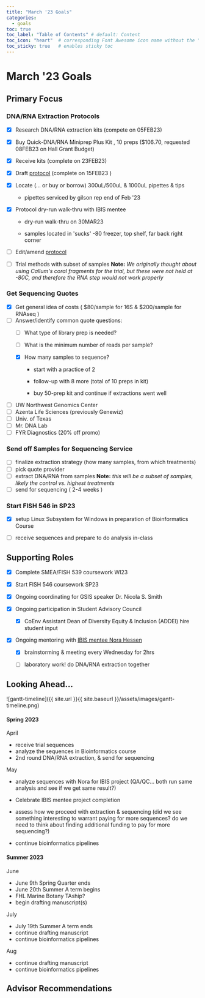 ```yaml
---
title: "March '23 Goals"
categories:
  - goals 
toc: true
toc_label: "Table of Contents" # default: Content
toc_icon: "heart"  # corresponding Font Awesome icon name without the "fa" prefix
toc_sticky: true   # enables sticky toc
---
```


# March '23 Goals

## Primary Focus


### DNA/RNA Extraction Protocols

- [x] Research DNA/RNA extraction kits (compete on 05FEB23)

- [x] Buy Quick-DNA/RNA Miniprep Plus Kit , 10 preps ($106.70, requested 08FEB23 on Hall Grant Budget)

- [x] Receive kits (complete on 23FEB23)

- [x] Draft [protocol](https://sarahtanja.github.io/lab-book/protocols/lab/protocol-DNARNAextraction/) (complete on 15FEB23 )

- [x] Locate (… or buy or borrow) 300uL/500uL & 1000uL pipettes & tips

  - pipettes serviced by gilson rep end of Feb '23

- [x] Protocol dry-run walk-thru with IBIS mentee

  - dry-run walk-thru on 30MAR23

  - samples located in 'sucks' -80 freezer, top shelf, far back right corner

- [ ] Edit/amend [protocol](https://sarahtanja.github.io/lab-book/protocols/lab/protocol-DNARNAextraction/)

- [ ] Trial methods with subset of samples **Note:** *We originally thought about using Callum's coral fragments for the trial, but these were not held at -80C, and therefore the RNA step would not work properly*

### Get Sequencing Quotes

- [x] Get general idea of costs ( $80/sample for 16S & \$200/sample for RNAseq )
- [ ] Answer/identify common quote questions:
	- [ ] What type of library prep is needed?
	
	- [ ] What is the minimum number of reads per sample?

	- [x] How many samples to sequence?
	
	  - start with a practice of 2
	
	  - follow-up with 8 more (total of 10 preps in kit)
	  - buy 50-prep kit and continue if extractions went well
- [ ] UW Northwest Genomics Center
- [ ] Azenta Life Sciences (previously Genewiz)
- [ ] Univ. of Texas
- [ ] Mr. DNA Lab
- [ ] FYR Diagnostics (20% off promo)

### Send off Samples for Sequencing Service 

- [ ] finalize extraction strategy (how many samples, from which treatments)
- [ ] pick quote provider
- [ ] extract DNA/RNA from samples **Note:** *this will be a subset of samples, likely the control vs. highest treatments*
- [ ] send for sequencing ( 2-4 weeks )

### Start FISH 546 in SP23
- [x] setup Linux Subsystem for Windows in preparation of Bioinformatics Course
- [ ] receive sequences and prepare to do analysis in-class 


## Supporting Roles

- [x] Complete SMEA/FISH 539 coursework WI23

- [x] Start FISH 546 coursework SP23

- [x] Ongoing coordinating for GSIS speaker Dr. Nicola S. Smith

- [x] Ongoing participation in Student Advisory Council 
  - [x] CoEnv Assistant Dean of Diversity Equity & Inclusion (ADDEI) hire student input
  
- [x] Ongoing mentoring with [IBIS mentee Nora Hessen](https://github.com/norahess/ibis)
  - [x] brainstorming & meeting every Wednesday for 2hrs 
  
  - [ ] laboratory work! do DNA/RNA extraction together

    

## Looking Ahead...

![gantt-timeline]({{ site.url }}{{ site.baseurl }}/assets/images/gantt-timeline.png)

#### Spring 2023

April 
- receive trial sequences
- analyze the sequences in Bioinformatics course
- 2nd round DNA/RNA extraction, & send for sequencing

May

- analyze sequences with Nora for IBIS project (QA/QC… both run same analysis and see if we get same result?)

- Celebrate IBIS mentee project completion
- assess how we proceed with extraction & sequencing (did we see something interesting to warrant paying for more sequences? do we need to think about finding additional funding to pay for more sequencing?)
- continue bioinformatics pipelines



#### Summer 2023

June

- June 9th Spring Quarter ends
- June 20th Summer A term begins
- FHL Marine Botany TAship?
- begin drafting manuscript(s)

July

- July 19th Summer A term ends
- continue drafting manuscript
- continue bioinformatics pipelines

Aug

- continue drafting manuscript
- continue bioinformatics pipelines

## Advisor Recommendations





